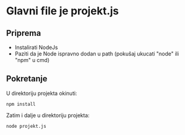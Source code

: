 # Glavni file je projekt.js


## Priprema 
* Instalirati NodeJs
* Paziti da je Node ispravno dodan u path (pokušaj ukucati "node" ili "npm" u cmd)

## Pokretanje
U direktoriju projekta okinuti:

    npm install
    
    
Zatim i dalje u direktoriju projekta:

    node projekt.js
    
    
    
